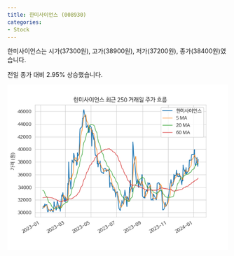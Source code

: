 ```yaml
---
title: 한미사이언스 (008930)
categories:
- Stock
---
```


한미사이언스는 시가(37300원), 고가(38900원), 저가(37200원), 종가(38400원)였습니다.

전일 종가 대비 2.95% 상승했습니다.

<!-- more -->

![008930](/assets/images/stock/008930.png)